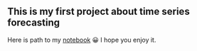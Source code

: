## This is my first project about time series forecasting
Here is path to my [notebook](AdvanceProcessing.ipynb) 😀 I hope you enjoy it.
    